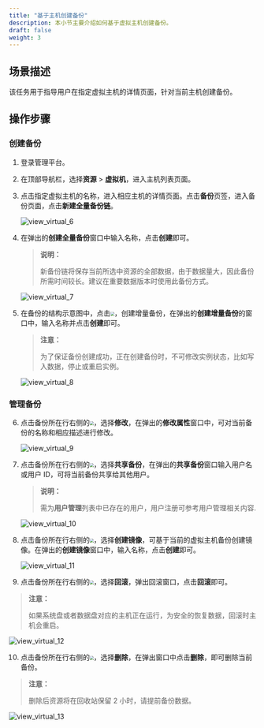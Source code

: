 ```yaml
---
title: "基于主机创建备份"
description: 本小节主要介绍如何基于虚拟主机创建备份。
draft: false
weight: 3
---
```


## 场景描述

该任务用于指导用户在指定虚拟主机的详情页面，针对当前主机创建备份。

## 操作步骤

### 创建备份

1. 登录管理平台。

2. 在顶部导航栏，选择**资源** > **虚拟机**，进入主机列表页面。

3. 点击指定虚拟主机的名称，进入相应主机的详情页面。点击**备份**页签，进入备份页面，点击**新建全量备份链**。

   ![view_virtual_6](../../../_images/view_virtual_6.png)

4. 在弹出的**创建全量备份**窗口中输入名称，点击**创建**即可。

   > **说明：**
   >
   > 新备份链将保存当前所选中资源的全部数据，由于数据量大，因此备份所需时间较长。建议在重要数据版本时使用此备份方式。

   ![view_virtual_7](../../../_images/view_virtual_7.png)

5. 在备份的结构示意图中，点击<img src="../../../_images/add_backup.png" style="zoom:50%;" />，创建增量备份，在弹出的**创建增量备份**的窗口中，输入名称并点击**创建**即可。

   > **注意：**
   >
   > 为了保证备份创建成功，正在创建备份时，不可修改实例状态，比如写入数据，停止或重启实例。

   ![view_virtual_8](../../../_images/view_virtual_8.png)

### 管理备份

6. 点击备份所在行右侧的<img src="../../../_images/more_operation.png" style="zoom:50%;" />，选择**修改**，在弹出的**修改属性**窗口中，可对当前备份的名称和相应描述进行修改。

   ![view_virtual_9](../../../_images/view_virtual_9.png)

7. 点击备份所在行右侧的<img src="../../../_images/more_operation.png" style="zoom:50%;" />，选择**共享备份**，在弹出的**共享备份**窗口输入用户名或用户 ID，可将当前备份共享给其他用户。

   > **说明：**
   >
   > 需为**用户管理**列表中已存在的用户，用户注册可参考用户管理相关内容.

   ![view_virtual_10](../../../_images/view_virtual_10.png)

8. 点击备份所在行右侧的<img src="../../../_images/more_operation.png" style="zoom:50%;" />，选择**创建镜像**，可基于当前的虚拟主机备份创建镜像。在弹出的**创建镜像**窗口中，输入名称，点击**创建**即可。

   ![view_virtual_11](../../../_images/view_virtual_11.png)

9.  点击备份所在行右侧的<img src="../../../_images/more_operation.png" style="zoom:50%;" />，选择**回滚**，弹出回滚窗口，点击**回滚**即可。

   > **注意：**
   >
   > 如果系统盘或者数据盘对应的主机正在运行，为安全的恢复数据，回滚时主机会重启。

   ![view_virtual_12](../../../_images/view_virtual_12.png)

10.  点击备份所在行右侧的<img src="../../../_images/more_operation.png" style="zoom:50%;" />，选择**删除**，在弹出窗口中点击**删除**，即可删除当前备份。

   > **注意：**
   >
   > 删除后资源将在回收站保留 2 小时，请提前备份数据。

   ![view_virtual_13](../../../_images/view_virtual_13.png)

